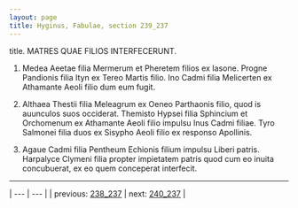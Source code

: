 ```yaml
---
layout: page
title: Hyginus, Fabulae, section 239_237
---
```


title. MATRES QUAE FILIOS INTERFECERUNT.



1. Medea Aeetae filia Mermerum et Pheretem filios ex Iasone. Progne Pandionis filia Ityn ex Tereo Martis filio. Ino Cadmi filia Melicerten ex Athamante Aeoli filio dum eum fugit.



2. Althaea Thestii filia Meleagrum ex Oeneo Parthaonis filio, quod is auunculos suos occiderat. Themisto Hypsei filia Sphincium et Orchomenum ex Athamante Aeoli filio impulsu Inus Cadmi filiae. Tyro Salmonei filia duos ex Sisypho Aeoli filio ex responso Apollinis.



3. Agaue Cadmi filia Pentheum Echionis filium impulsu Liberi patris. Harpalyce Clymeni filia propter impietatem patris quod cum eo inuita concubuerat, ex eo quem conceperat interfecit.



---

| --- | --- |
| previous: [238_237](../238_237/) | next: [240_237](../240_237/) |